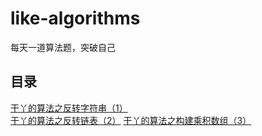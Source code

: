 # like-algorithms

每天一道算法题，突破自己

## 目录

[干丫的算法之反转字符串（1）](./1.md)  
[干丫的算法之反转链表（2）](./2.md)
[干丫的算法之构建乘积数组（3）](./3.md)
